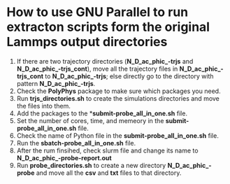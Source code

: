 # How to use GNU Parallel to run **extracton** scripts form the **original** Lammps output directories

1. If there are two trajectory directories (**N_D_ac_phic_-trjs** and **N_D_ac_phic_-trjs_cont**), move all the trajectory files in **N_D_ac_phic_-trjs_cont** to **N_D_ac_phic_-trjs**; else directly go to the directory with pattern **N_D_ac_phic_-trjs**.
2. Check the **PolyPhys** package to make sure which packages you need.
3. Run **trjs_directories.sh** to create the simulations directories and move the files into them.
4. Add the packages to the ***submit-probe_all_in_one.sh** file.
5. Set the number of cores, time, and memeory in the **submit-probe_all_in_one.sh** file.
6. Check the name of Python file in the **submit-probe_all_in_one.sh** file.
7. Run the **sbatch-probe_all_in_one.sh** file.
8. After the rum finsihed, check slurm file and change its name to **N_D_ac_phic_-probe-report.out**
9. Run **probe_directories.sh** to create a new directory **N_D_ac_phic_-probe** and move all the **csv** and **txt** files to that directory.